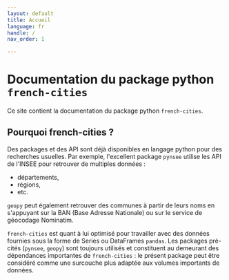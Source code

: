 ```yaml
---
layout: default
title: Accueil
language: fr
handle: /
nav_order: 1

---
```


# Documentation du package python `french-cities`

Ce site contient la documentation du package python `french-cities`.

## Pourquoi french-cities ?

Des packages et des API sont déjà disponibles en langage python pour des recherches usuelles.
Par exemple, l'excellent package `pynsee` utilise les API de l'INSEE pour retrouver de multiples données :
* départements, 
* régions,
* etc.

`geopy` peut également retrouver des communes à partir de leurs noms en s'appuyant sur la BAN (Base Adresse Nationale) ou sur le service de géocodage Nominatim.

`french-cities` est quant à lui optimisé pour travailler avec des données fournies sous la forme de Series ou DataFrames `pandas`.
Les packages pré-cités (`pynsee`, `geopy`) sont toujours utilisés et constituent au demeurant des dépendances importantes de `french-cities` :
le présent package peut être considéré comme une surcouche plus adaptée aux volumes importants de données.